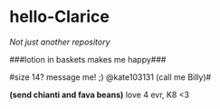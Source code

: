 # hello-Clarice
*Not just another repository*

###lotion in baskets makes me happy###

#size 14? message me! ;)
@kate103131 (call me Billy)#

**(send chianti and fava beans)**
love 4 evr, K8 <3
